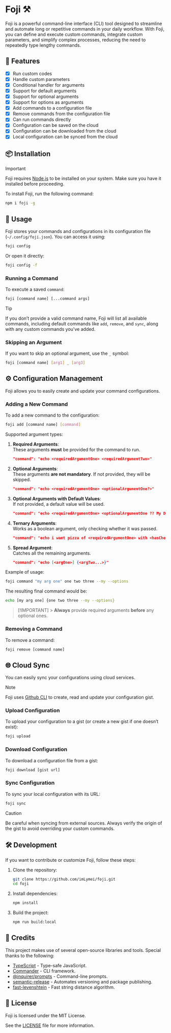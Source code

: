 # Foji ⚒️

Foji is a powerful command-line interface (CLI) tool designed to streamline and automate long or repetitive commands in your daily workflow. With Foji, you can define and execute custom commands, integrate custom parameters, and simplify complex processes, reducing the need to repeatedly type lengthy commands.

## 🚀 Features

- [x] Run custom codes
- [x] Handle custom parameters
- [x] Conditional handler for arguments
- [x] Support for default arguments
- [x] Support for optional arguments
- [x] Support for options as arguments
- [x] Add commands to a configuration file
- [x] Remove commands from the configuration file
- [x] Can run commands directly
- [x] Configuration can be saved on the cloud
- [x] Configuration can be downloaded from the cloud
- [x] Local configuration can be synced from the cloud

## 📦 Installation

> [!IMPORTANT]
> Foji requires [Node.js](https://nodejs.org/) to be installed on your system. Make sure you have it installed before proceeding.

To install Foji, run the following command:

```bash
npm i foji -g
```

## 🚦 Usage

Foji stores your commands and configurations in its configuration file (`~/.config/foji.json`). You can access it using:

```bash
foji config
```

Or open it directly:

```bash
foji config -f
```

### Running a Command

To execute a saved `command`:

```bash
foji [command name] [...command args]
```

> [!TIP]
> If you don’t provide a valid command name, Foji will list all available commands, including default commands like `add`, `remove`, and `sync`, along with any custom commands you've added.

### Skipping an Argument

If you want to skip an optional argument, use the `_` symbol:

```bash
foji [command name] [arg1] _ [arg3]
```

## ⚙️ Configuration Management

Foji allows you to easily create and update your command configurations.

### Adding a New Command

To add a new command to the configuration:

```bash
foji add [command name] [command]
```

Supported argument types:

1. **Required Arguments**:  
   These arguments **must** be provided for the command to run.

   ```json
   "command": "echo <requiredArgumentOne> <requiredArgumentTwo>"
   ```

2. **Optional Arguments**:  
   These arguments **are not mandatory**. If not provided, they will be skipped.

   ```json
   "command": "echo <requiredArgumentOne> <optionalArgumentOne?>"
   ```

3. **Optional Arguments with Default Values**:  
   If not provided, a default value will be used.

   ```json
   "command": "echo <requiredArgumentOne> <optionalArgumentOne ?? My Default Value>"
   ```

4. **Ternary Arguments**:  
   Works as a boolean argument, only checking whether it was passed.

   ```json
   "command": "echo i want pizza of <requiredArgumentOne> with <hasCheese ? cheese : no cheese>"
   ```

5. **Spread Argument**:  
   Catches all the remaining arguments.

   ```json
   "command": "echo [<argOne>] {<argTwo...>}"
   ```

Example of usage:

```bash
foji command "my arg one" one two three --my --options
```

The resulting final command would be:

```bash
echo [my arg one] {one two three --my --options}
```

> [!IMPORTANT] > **Always** provide required arguments **before** any optional ones.

### Removing a Command

To remove a command:

```bash
foji remove [command name]
```

## 🌐 Cloud Sync

You can easily sync your configurations using cloud services.

> [!NOTE]
> Foji uses [Github CLI](https://cli.github.com/) to create, read and update your configuration gist.

### Upload Configuration

To upload your configuration to a gist (or create a new gist if one doesn’t exist):

```bash
foji upload
```

### Download Configuration

To download a configuration file from a gist:

```bash
foji download [gist url]
```

### Sync Configuration

To sync your local configuration with its URL:

```bash
foji sync
```

> [!CAUTION]
> Be careful when syncing from external sources. Always verify the origin of the gist to avoid overriding your custom commands.

## 🛠️ Development

If you want to contribute or customize Foji, follow these steps:

1. Clone the repository:

   ```bash
   git clone https://github.com/imLymei/foji.git
   cd foji
   ```

2. Install dependencies:

   ```bash
   npm install
   ```

3. Build the project:

   ```bash
   npm run build:local
   ```

## 📜 Credits

This project makes use of several open-source libraries and tools. Special thanks to the following:

- [TypeScript](https://www.typescriptlang.org/) - Type-safe JavaScript.
- [Commander](https://www.npmjs.com/package/commander) - CLI framework.
- [@inquirer/prompts](https://www.npmjs.com/package/@inquirer/prompts) - Command-line prompts.
- [semantic-release](https://www.npmjs.com/package/semantic-release) - Automates versioning and package publishing.
- [fast-levenshtein](https://www.npmjs.com/package/fast-levenshtein) - Fast string distance algorithm.

## 📄 License

Foji is licensed under the MIT License.

See the [LICENSE](https://github.com/imLymei/foji/blob/master/LICENSE) file for more information.
